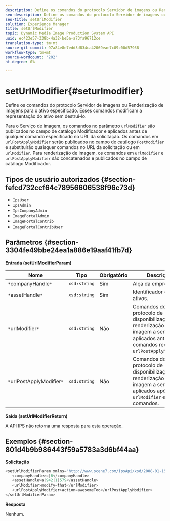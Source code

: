 ```yaml
---
description: Define os comandos do protocolo Servidor de imagens ou Renderização de imagens para o ativo especificado. Esses comandos modificam a representação do ativo sem destruí-lo.
seo-description: Define os comandos do protocolo Servidor de imagens ou Renderização de imagens para o ativo especificado. Esses comandos modificam a representação do ativo sem destruí-lo.
seo-title: setUrlModifier
solution: Experience Manager
title: setUrlModifier
topic: Dynamic Media Image Production System API
uuid: ec423e57-338b-4a32-be5a-a73fa96712ce
translation-type: tm+mt
source-git-commit: 97a84e8e7edd3d834ca42069eae7c09c00d57938
workflow-type: tm+mt
source-wordcount: '202'
ht-degree: 0%

---
```



# setUrlModifier{#seturlmodifier}

Define os comandos do protocolo Servidor de imagens ou Renderização de imagens para o ativo especificado. Esses comandos modificam a representação do ativo sem destruí-lo.

Para o Serviço de imagem, os comandos no parâmetro `urlModifier` são publicados no campo de catálogo Modificador e aplicados antes de qualquer comando especificado no URL da solicitação. Os comandos em `urlPostApplyModifier` serão publicados no campo de catálogo `PostModifier` e substituirão quaisquer comandos no URL da solicitação ou em `urlModifier`. Para renderização de imagem, os comandos em `urlModifier` e `urlPostApplyModifier` são concatenados e publicados no campo de catálogo Modificador.

## Tipos de usuário autorizados {#section-fefcd732ccf64c78956606538f96c73d}

* `IpsUser`
* `IpsAdmin`
* `IpsCompanyAdmin`
* `ImagePortalAdmin`
* `ImagePortalContrib`
* `ImagePortalContribUser`

## Parâmetros {#section-3304fe49bbe24ea1a886e19aaf41fb7d}

**Entrada (setUrlModifierParam)**

| Nome | Tipo | Obrigatório | Descrição |
|---|---|---|---|
| `*`companyHandle`*` | `xsd:string` | Sim | Alça da empresa. |
| `*`assetHandle`*` | `xsd:string` | Sim | Identificador de ativos. |
| `*`urlModifier`*` | `xsd:string` | Não | Comandos do protocolo de disponibilização ou renderização de imagem a serem aplicados antes dos comandos request ou `urlPostApplyModifier`. |
| `*`urlPostApplyModifier`*` | `xsd:string` | Não | Comandos do protocolo de disponibilização ou renderização de imagem a serem aplicados após `urlModifier` e solicitar comandos. |

**Saída (setUrlModifierReturn)**

A API IPS não retorna uma resposta para esta operação.

## Exemplos {#section-801d4b9b986443f59a5783a3d6bf44aa}

**Solicitação**

```java
<setUrlModifierParam xmlns="http://www.scene7.com/IpsApi/xsd/2008-01-15">
   <companyHandle>c|6</companyHandle>
   <assetHandle>a|942|1|579</assetHandle>
   <urlModifier>modify=that</urlModifier>
   <urlPostApplyModifier>action=awesomeToo</urlPostApplyModifier>
</setUrlModifierParam>
```

**Resposta**

Nenhum.
